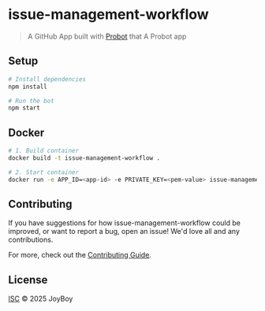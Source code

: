 # issue-management-workflow

> A GitHub App built with [Probot](https://github.com/probot/probot) that A Probot app

## Setup

```sh
# Install dependencies
npm install

# Run the bot
npm start
```

## Docker

```sh
# 1. Build container
docker build -t issue-management-workflow .

# 2. Start container
docker run -e APP_ID=<app-id> -e PRIVATE_KEY=<pem-value> issue-management-workflow
```

## Contributing

If you have suggestions for how issue-management-workflow could be improved, or want to report a bug, open an issue! We'd love all and any contributions.

For more, check out the [Contributing Guide](CONTRIBUTING.md).

## License

[ISC](LICENSE) © 2025 JoyBoy
